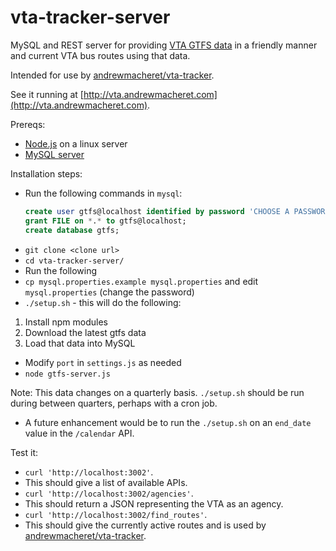 # vta-tracker-server

MySQL and REST server for providing [VTA GTFS data](http://www.vta.org/getting-around/gtfs-info/gtfs-information) in a friendly manner and current VTA bus routes using that data.

Intended for use by [andrewmacheret/vta-tracker](https://github.com/andrewmacheret/vta-tracker/).

See it running at [http://vta.andrewmacheret.com](http://vta.andrewmacheret.com).

Prereqs:
* [Node.js](https://nodejs.org/) on a linux server
* [MySQL server](https://dev.mysql.com)

Installation steps:
* Run the following commands in `mysql`:
  ```sql
  create user gtfs@localhost identified by password 'CHOOSE A PASSWORD';
  grant FILE on *.* to gtfs@localhost;
  create database gtfs;
  ```
* `git clone <clone url>`
* `cd vta-tracker-server/`
* Run the following 
* `cp mysql.properties.example mysql.properties` and edit `mysql.properties` (change the password)
* `./setup.sh` - this will do the following:
 1. Install npm modules
 1. Download the latest gtfs data
 1. Load that data into MySQL
* Modify `port` in `settings.js` as needed
* `node gtfs-server.js`

Note: This data changes on a quarterly basis. `./setup.sh` should be run during between quarters, perhaps with a cron job.
* A future enhancement would be to run the `./setup.sh` on an `end_date` value in the `/calendar` API.

Test it:
* `curl 'http://localhost:3002'`.
 * This should give a list of available APIs.
* `curl 'http://localhost:3002/agencies'`.
 * This should return a JSON representing the VTA as an agency.
* `curl 'http://localhost:3002/find_routes'`.
 * This should give the currently active routes and is used by [andrewmacheret/vta-tracker](https://github.com/andrewmacheret/vta-tracker/).

